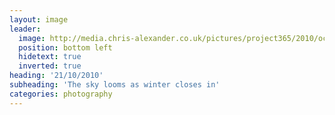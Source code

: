 ```yaml
---
layout: image
leader:
  image: http://media.chris-alexander.co.uk/pictures/project365/2010/oct/21/211010.jpg
  position: bottom left
  hidetext: true
  inverted: true
heading: '21/10/2010'
subheading: 'The sky looms as winter closes in'
categories: photography
---
```

